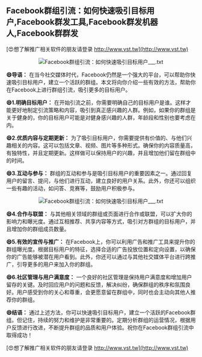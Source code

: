 ## **Facebook群组引流：如何快速吸引目标用户,Facebook群发工具,Facebook群发机器人,Facebook群群发**

[😍想了解推广相关软件的朋友请登录 http://www.vst.tw](http://www.vst.tw)

 <center><img src="https://vst.tw/MP4/tuiguang/png/0.png" alt="Facebook群组引流：如何快速吸引目标用户___.txt"></center>

**😄导语：**
在当今社交媒体时代，Facebook仍然是一个强大的平台，可以帮助你快速吸引目标用户，建立一个活跃的群组。本文将向你介绍一些有效的方法，帮助你在Facebook上进行群组引流，吸引更多的目标用户。

**😄1.明确目标用户：**
在开始引流之前，你需要明确自己的目标用户是谁。这样才能更好地制定引流策略和内容，吸引到真正感兴趣的人群。例如，如果你的群组是关于健身的，你的目标用户可能是对健身感兴趣的人群，年龄段和性别也要考虑在内。

**😄2.优质内容与定期更新：**
为了吸引目标用户，你需要提供有价值的、与他们兴趣相关的内容。这可以包括文章、视频、图片等多种形式。确保你的内容质量高，有独特性，并且定期更新。这样做可以保持用户的兴趣，并且增加他们留在群组中的时间。

**😄3.互动与参与：**
群组的互动和参与是吸引目标用户的重要因素之一。通过回复用户的留言、提问，与他们进行互动，建立良好的用户关系。此外，你还可以组织一些有趣的活动，如问答、竞赛等，鼓励用户积极参与。

 <center><img src="https://vst.tw/MP4/tuiguang/png/2.png" alt="Facebook群组引流：如何快速吸引目标用户___.txt"></center>

**😄4.合作与联盟：**
与其他相关领域的群组或页面进行合作或联盟，可以扩大你的影响力和曝光度。通过互相推荐、共享内容等方式，吸引对方群组的目标用户，并且增加你的群组成员数量。

**😄5.有效的宣传与推广：**
在Facebook上，你可以利用广告和推广工具来提升你的群组曝光度。根据目标用户的特征，选择合适的广告投放位置和定向设置，以确保你的广告能够被潜在用户看到。此外，你还可以通过与其他社交媒体平台进行跨推广，引导更多的用户来加入你的群组。

**😄6.社区管理与用户满意度：**
一个良好的社区管理是保持用户满意度和增加用户留存的关键。及时回应用户的问题和反馈，解决纠纷，确保群组的秩序和氛围良好。用户感受到你的关心和尊重，会更愿意留在群组中，同时也会主动向其他人推荐你的群组。

**😄结语：**
通过上述方法，你可以快速吸引目标用户，建立一个活跃的Facebook群组。但记住，持续的努力和维护是非常重要的。定期分析群组的运营情况，根据用户反馈进行改进，不断提升群组的品质和用户体验。祝你在Facebook群组引流中取得成功！

[😍想了解推广相关软件的朋友请登录 http://www.vst.tw](http://www.vst.tw)



